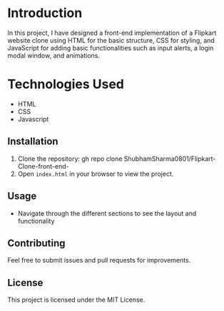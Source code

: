 # Introduction

In this project, I have designed a front-end implementation of a Flipkart website clone using HTML for the basic structure, CSS for styling, and JavaScript for adding basic functionalities such as input alerts,
a login modal window, and animations.

# Technologies Used
- HTML
- CSS
- Javascript

## Installation
1. Clone the repository: gh repo clone ShubhamSharma0801/Flipkart-Clone-front-end-
2. Open `index.html` in your browser to view the project.

## Usage
- Navigate through the different sections to see the layout and functionality

## Contributing
Feel free to submit issues and pull requests for improvements.

## License
This project is licensed under the MIT License.
